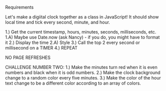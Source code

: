 Requirements

Let's make a digiital clock together as a class in JavaScript! It should show local time and tick every second, minute, and hour.

1.) Get the current timestamp, hours, minutes, seconds, milliseconds, etc.
  1.A) Maybe use Date.now (ask Nancy) - if you do, you might have to format it
2.) Display the time
  2.A) Style
3.) Call the top 2 every second or millisecond on a TIMER
4.) REPEAT

NO PAGE REFRESHES

CHALLENGE NUMBER TWO:
1.) Make the minutes turn red when it is even numbers and black when it is odd numbers.
2.) Make the clock background change to a random color every five minutes.
3.) Make the color of the hour text change to be a different color according to an array of colors.
